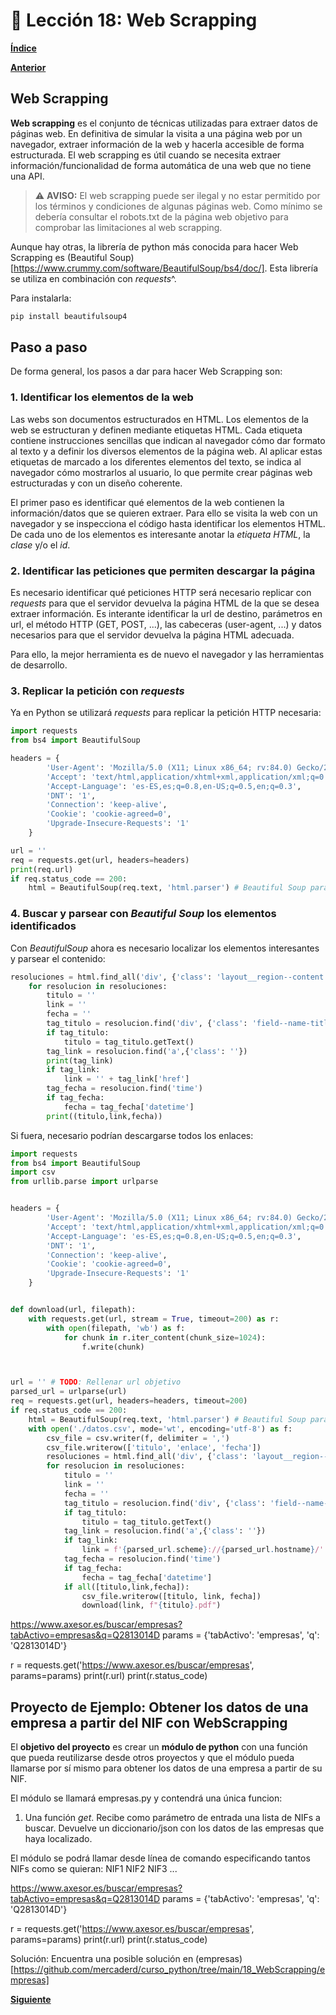 # 📗 Lección 18: Web Scrapping

**[Índice](../README.md)**

**[Anterior](../17_HTTP/README.md)**

## Web Scrapping

**Web scrapping** es el conjunto de técnicas utilizadas para extraer datos de páginas web. En definitiva de simular la visita a una página web por un navegador, extraer información de la web y hacerla accesible de forma estructurada. El web scrapping es útil cuando se necesita extraer información/funcionalidad de forma automática de una web que no tiene una API.

> ⚠ **AVISO:** El web scrapping puede ser ilegal y no estar permitido por los términos y condiciones de algunas páginas web. Como mínimo se debería consultar el robots.txt de la página web objetivo para comprobar las limitaciones al web scrapping.

Aunque hay otras, la librería de python más conocida para hacer Web Scrapping es (Beautiful Soup)[https://www.crummy.com/software/BeautifulSoup/bs4/doc/]. Esta librería se utiliza en combinación con *requests*^.

Para instalarla:

```python
pip install beautifulsoup4
```

## Paso a paso

De forma general, los pasos a dar para hacer Web Scrapping son:

### 1. Identificar los elementos de la web

Las webs son documentos estructurados en HTML. Los elementos de la web se estructuran y definen mediante etiquetas HTML. Cada etiqueta contiene instrucciones sencillas que indican al navegador cómo dar formato al texto y a definir los diversos elementos de la página web. Al aplicar estas etiquetas de marcado a los diferentes elementos del texto, se indica al navegador cómo mostrarlos al usuario, lo que permite crear páginas web estructuradas y con un diseño coherente.

El primer paso es identificar qué elementos de la web contienen la información/datos que se quieren extraer. Para ello se visita la web con un navegador y se inspecciona el código hasta identificar los elementos HTML. De cada uno de los elementos es interesante anotar la *etiqueta HTML*, la *clase* y/o el *id*.

### 2. Identificar las peticiones que permiten descargar la página

Es necesario identificar qué peticiones HTTP será necesario replicar con *requests* para que el servidor devuelva la página HTML de la que se desea extraer información. Es interante identificar la url de destino, parámetros en url, el método HTTP (GET, POST, ...), las cabeceras (user-agent, ...) y datos necesarios para que el servidor devuelva la página HTML adecuada.

Para ello, la mejor herramienta es de nuevo el navegador y las herramientas de desarrollo.

### 3. Replicar la petición con *requests*

Ya en Python se utilizará *requests* para replicar la petición HTTP necesaria:

```python
import requests
from bs4 import BeautifulSoup

headers = {
        'User-Agent': 'Mozilla/5.0 (X11; Linux x86_64; rv:84.0) Gecko/20100101 Firefox/84.0',
        'Accept': 'text/html,application/xhtml+xml,application/xml;q=0.9,image/webp,*/*;q=0.8',
        'Accept-Language': 'es-ES,es;q=0.8,en-US;q=0.5,en;q=0.3',
        'DNT': '1',
        'Connection': 'keep-alive',
        'Cookie': 'cookie-agreed=0',
        'Upgrade-Insecure-Requests': '1'
    }

url = ''
req = requests.get(url, headers=headers)
print(req.url)
if req.status_code == 200:
    html = BeautifulSoup(req.text, 'html.parser') # Beautiful Soup para parsear el html y poder buscar elementos
```

### 4. Buscar y parsear con *Beautiful Soup* los elementos identificados

Con *BeautifulSoup* ahora es necesario localizar los elementos interesantes y parsear el contenido:
```python
resoluciones = html.find_all('div', {'class': 'layout__region--content'})
    for resolucion in resoluciones:
        titulo = ''
        link = ''
        fecha = ''
        tag_titulo = resolucion.find('div', {'class': 'field--name-title'})
        if tag_titulo:
            titulo = tag_titulo.getText()
        tag_link = resolucion.find('a',{'class': ''})
        print(tag_link)
        if tag_link:
            link = '' + tag_link['href']
        tag_fecha = resolucion.find('time')
        if tag_fecha:
            fecha = tag_fecha['datetime']
        print((titulo,link,fecha))
```

Si fuera, necesario podrían descargarse todos los enlaces:

```python
import requests
from bs4 import BeautifulSoup
import csv
from urllib.parse import urlparse


headers = {
        'User-Agent': 'Mozilla/5.0 (X11; Linux x86_64; rv:84.0) Gecko/20100101 Firefox/84.0',
        'Accept': 'text/html,application/xhtml+xml,application/xml;q=0.9,image/webp,*/*;q=0.8',
        'Accept-Language': 'es-ES,es;q=0.8,en-US;q=0.5,en;q=0.3',
        'DNT': '1',
        'Connection': 'keep-alive',
        'Cookie': 'cookie-agreed=0',
        'Upgrade-Insecure-Requests': '1'
    }


def download(url, filepath):
    with requests.get(url, stream = True, timeout=200) as r:
        with open(filepath, 'wb') as f:
            for chunk in r.iter_content(chunk_size=1024):
                f.write(chunk)



url = '' # TODO: Rellenar url objetivo
parsed_url = urlparse(url)
req = requests.get(url, headers=headers, timeout=200)
if req.status_code == 200:
    html = BeautifulSoup(req.text, 'html.parser') # Beautiful Soup para parsear el html y poder buscar elementos
    with open('./datos.csv', mode='wt', encoding='utf-8') as f:
        csv_file = csv.writer(f, delimiter = ',')
        csv_file.writerow(['titulo', 'enlace', 'fecha'])
        resoluciones = html.find_all('div', {'class': 'layout__region--content'})
        for resolucion in resoluciones:
            titulo = ''
            link = ''
            fecha = ''
            tag_titulo = resolucion.find('div', {'class': 'field--name-title'})
            if tag_titulo:
                titulo = tag_titulo.getText()
            tag_link = resolucion.find('a',{'class': ''})
            if tag_link:
                link = f'{parsed_url.scheme}://{parsed_url.hostname}/' + tag_link['href']
            tag_fecha = resolucion.find('time')
            if tag_fecha:
                fecha = tag_fecha['datetime']
            if all([titulo,link,fecha]):
                csv_file.writerow([titulo, link, fecha])
                download(link, f"{titulo}.pdf")
```


https://www.axesor.es/buscar/empresas?tabActivo=empresas&q=Q2813014D
params = {'tabActivo': 'empresas', 'q': 'Q2813014D'}

r = requests.get('https://www.axesor.es/buscar/empresas', params=params)
print(r.url)
print(r.status_code)

## Proyecto de Ejemplo: Obtener los datos de una empresa a partir del NIF con WebScrapping

El **objetivo del proyecto** es crear un **módulo de python** con una función que pueda reutilizarse desde otros proyectos y que el módulo pueda llamarse por sí mismo para obtener los datos de una empresa a partir de su NIF.

El módulo se llamará empresas.py y contendrá una única funcion:

1. Una función *get*. Recibe como parámetro de entrada una lista de NIFs a buscar. Devuelve un diccionario/json con los datos de las empresas que haya localizado. 

El módulo se podrá llamar desde línea de comando especificando tantos NIFs como se quieran: NIF1 NIF2 NIF3 ...

https://www.axesor.es/buscar/empresas?tabActivo=empresas&q=Q2813014D
params = {'tabActivo': 'empresas', 'q': 'Q2813014D'}

r = requests.get('https://www.axesor.es/buscar/empresas', params=params)
print(r.url)
print(r.status_code)

Solución: Encuentra una posible solución en (empresas)[https://github.com/mercaderd/curso_python/tree/main/18_WebScrapping/empresas]

**[Siguiente](../19_/Objetos.md)**
